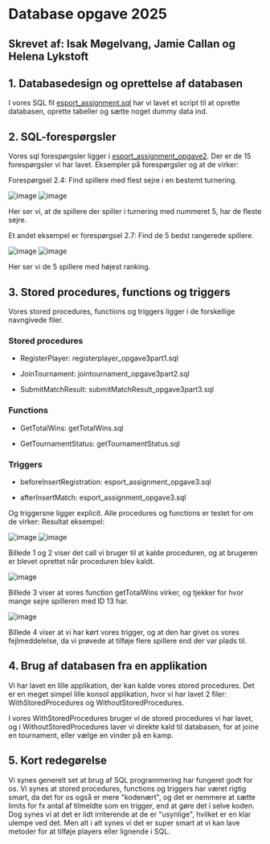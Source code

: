 # Database opgave 2025
## Skrevet af: Isak Møgelvang, Jamie Callan og Helena Lykstoft

## 1. Databasedesign og oprettelse af databasen

I vores SQL fil [esport_assignment.sql](esport_assignment.sql) har vi lavet et script til at oprette databasen, oprette tabeller og sætte noget dummy data ind.

## 2. SQL-forespørgsler

Vores sql forespørgsler ligger i [esport_assignment_opgave2](esport_assignment_opgave2.sql). Der er de 15 forespørgsler vi har lavet. 
Eksempler på forespørgsler og at de virker: 

Forespørgsel 2.4:
Find spillere med flest sejre i en bestemt turnering.

![image](https://github.com/user-attachments/assets/a0259aa3-1c83-422e-a6aa-36aacb27e099)
![image](https://github.com/user-attachments/assets/440eb3cf-93c0-46cd-b350-a8f0ecc2ff48)

Her ser vi, at de spillere der spiller i turnering med nummeret 5, har de fleste sejre. 

Et andet eksempel er forespørgsel 2.7:
Find de 5 bedst rangerede spillere.

![image](https://github.com/user-attachments/assets/5b9d2601-5796-4fd1-af32-d1620c08f596)
![image](https://github.com/user-attachments/assets/9cbc8558-5c8e-44f9-871f-d268a36c495b)

Her ser vi de 5 spillere med højest ranking.


## 3. Stored procedures, functions og triggers

Vores stored procedures, functions og triggers ligger i de forskellige navngivede filer. 

### Stored procedures

- RegisterPlayer: registerplayer_opgave3part1.sql

- JoinTournament: jointournament_opgave3part2.sql

- SubmitMatchResult: submitMatchResult_opgave3part3.sql

### Functions

- GetTotalWins: getTotalWins.sql

- GetTournamentStatus: getTournamentStatus.sql

### Triggers

- beforeInsertRegistration: esport_assignment_opgave3.sql

- afterInsertMatch: esport_assignment_opgave3.sql

Og triggersne ligger explicit. Alle procedures og functions er testet for om de virker: 
Resultat eksempel: 

![image](https://github.com/user-attachments/assets/31e44da8-825c-4e59-9f98-00f46898621d)
![image](https://github.com/user-attachments/assets/5c78e267-5c6b-4d73-8a11-8f2d2fbecbff)

Billede 1 og 2 viser det call vi bruger til at kalde proceduren, og at brugeren er blevet oprettet når proceduren blev kaldt.

![image](https://github.com/user-attachments/assets/511aef72-2101-471d-aa59-22e09a48f080)

Billede 3 viser at vores function getTotalWins virker, og tjekker for hvor mange sejre spilleren med ID 13 har. 

![image](https://github.com/user-attachments/assets/b1358d37-c128-4657-a69a-39b9c9e3df48)

Billede 4 viser at vi har kørt vores trigger, og at den har givet os vores fejlmeddelelse, da vi prøvede at tilføje flere spillere end der var plads til.

## 4. Brug af databasen fra en applikation

Vi har lavet en lille applikation, der kan kalde vores stored procedures. 
Det er en meget simpel lille konsol applikation, hvor vi har lavet 2 filer: WithStoredProcedures og WithoutStoredProcedures.

I vores WithStoredProcedures bruger vi de stored procedures vi har lavet, og i WithoutStoredProcedures laver vi direkte kald til databasen, for at joine en tournament, eller vælge en vinder på en kamp.

## 5. Kort redegørelse 
Vi synes generelt set at brug af SQL programmering har fungeret godt for os. 
Vi synes at stored procedures, functions og triggers har været rigtig smart, da det for os også er mere "kodenært", og det er nemmere at sætte limits for fx antal af tilmeldte som en trigger, end at gøre det i selve koden. 
Dog synes vi at det er lidt irriterende at de er "usynlige", hvilket er en klar ulempe ved det. 
Men alt i alt synes vi det er super smart at vi kan lave metoder for at tilføje players eller lignende i SQL.
